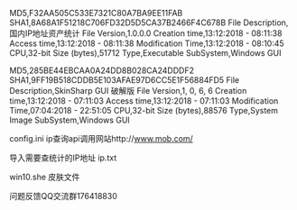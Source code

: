 MD5,F32AA505C533E7321C80A7BA9EE11FAB
SHA1,8A68A1F51218C706FD32D5D5CA37B2466F4C678B
File Description,国内IP地址资产统计
File Version,1.0.0.0
Creation time,13:12:2018 - 08:11:38
Access time,13:12:2018 - 08:11:38
Modification Time,13:12:2018 - 08:10:45
CPU,32-bit
Size (bytes),51712
Type,Executable
SubSystem,Windows GUI

MD5,285BE44EBCAA0A24DD8B028CA24DDDF2
SHA1,9FF19B518CDDB5E103AFAE97D6CC5E1F56884FD5
File Description,SkinSharp GUI 破解版
File Version,1, 0, 6, 6
Creation time,13:12:2018 - 07:11:03
Access time,13:12:2018 - 07:11:03
Modification Time,07:04:2018 - 22:51:05
CPU,32-bit
Size (bytes),88576
Type,System Image
SubSystem,Windows GUI


config.ini ip查询api调用网站http://www.mob.com/

导入需要查统计的IP地址 ip.txt

win10.she 皮肤文件

问题反馈QQ交流群176418830


